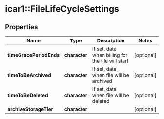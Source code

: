 # icar1::FileLifeCycleSettings


## Properties
Name | Type | Description | Notes
------------ | ------------- | ------------- | -------------
**timeGracePeriodEnds** | **character** | If set, date when billing for the file will start | [optional] 
**timeToBeArchived** | **character** | If set, date when file will be archived | [optional] 
**timeToBeDeleted** | **character** | If set, date when file will be deleted | [optional] 
**archiveStorageTier** | **character** |  | [optional] 


